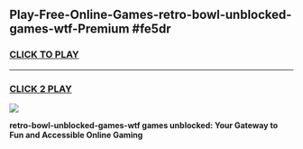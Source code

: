 
## Play-Free-Online-Games-retro-bowl-unblocked-games-wtf-Premium #fe5dr
<h3>
<a href="https://premium.freeplayer.one?title=retro-bowl-unblocked-games-wtf&ref=8M">CLICK TO PLAY</a></h3>
<hr>

<h3>
<a href="https://premium.freeplayer.one?title=retro-bowl-unblocked-games-wtf&ref=8M">CLICK 2 PLAY</a>
  
</h3>

<a href="https://premium.freeplayer.one?title=retro-bowl-unblocked-games-wtf&ref=8M"><img src="https://clearcache.store/games.png"></a>


**retro-bowl-unblocked-games-wtf games unblocked: Your Gateway to Fun and Accessible Online Gaming**
